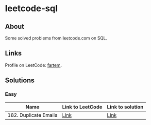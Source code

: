 # leetcode-sql

## About

Some solved problems from leetcode.com on SQL.

## Links

Profile on LeetCode: [fartem](https://leetcode.com/fartem).

## Solutions

### Easy

| Name | Link to LeetCode | Link to solution |
| --- | --- | --- |
| 182. Duplicate Emails | [Link](https://leetcode.com/problems/duplicate-emails/) | [Link](./easy/duplicate_emails.sql) |
